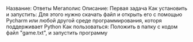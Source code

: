 Название: Ответы Мегаполис
Описание: Первая задача
Как установить и запустить: Для этого нужно скачать файл и открыть его с помощью Pycharm или любой другой среде программирования, которя поддерживает Python
Как пользоваться: Положить в папку с кодом файл "game.txt", и запустить программу
